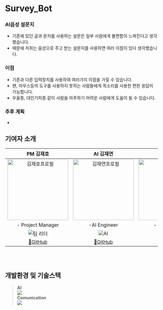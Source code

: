 # Survey_Bot
### AI음성 설문지
* 기존에 있던 글과 문자를 사용하는 설문은 일부 사람에게 불편함이 느껴진다고 생각했습니다.
*  때문에 저희는 음성으로 주고 받는 설문지를 사용하면 여러 이점이 있다 생각했습니다.


### 이점
* 기존과 다른 입력장치를 사용하여 여러가지 이점을 가질 수 있습니다.
* 펜, 마우스등의 도구를 사용하지 못하는 사람들에게 목소리를 사용한 편한 응답이 가능합니다.
* 우울증, 대인기피증 같이 사람을 마주하기 어려운 사람에게 도움이 될 수 있습니다.

### 추후 계획
*

## 기여자 소개 
|PM 김재호|AI 김재연|AI 최종빈|
|:---:|:---:|:---:|
|<img alt="김재호프로필" src="https://avatars.githubusercontent.com/u/153428925?v=4" width="200" height="200">|<img width="200" height="200" alt="김재연프로필" src="https://avatars.githubusercontent.com/u/144209498?v=4">|<img width="200" height="200" alt="최종빈프로필" src="https://avatars.githubusercontent.com/u/48951477?v=4">| <img width="200" height="200" alt="이세민프로필" src="https://avatars.githubusercontent.com/u/42165112?v=4">|
|- Project Manager | -AI Engineer | - AI Engineer |  - AI Engineer |
| <img alt="팀 리더" src="https://img.shields.io/badge/Team%20Leader-red"> | <img alt="AI" src="https://img.shields.io/badge/AI Developer-yellow"> | <img alt="AI" src="https://img.shields.io/badge/AI Developer-yellow"> | <img alt="AI" src="https://img.shields.io/badge/AI Developer-yellow"> |
|[🔗GitHub](https://github.com/scorve12)|[🔗GitHub](https://github.com/jyjnote)|[🔗GitHub](https://github.com/jongbinchoi)|[🔗GitHub](https://github.com/AugustvonMackensen)|

<br><br>

## 개발환경 및 기술스택
> **AI**<br> <img src="https://skillicons.dev/icons?i=python,"><br>
> **Comunication**<br> <img src="https://skillicons.dev/icons?i=github,"><br>     
        
        
